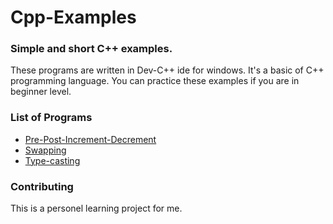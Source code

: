 # Cpp-Examples


### Simple and short C++ examples.
These programs are written in Dev-C++ ide for windows. It's a basic of C++ programming language. You can practice these examples if you are in beginner level.

### List of Programs


- [Pre-Post-Increment-Decrement](https://github.com/ayfersahinn/Cpp-Examples/blob/main/1-pre_post_inc_dec/main.cpp)
- [Swapping](https://github.com/ayfersahinn/Cpp-Examples/tree/main/2-swapping)
- [Type-casting](https://github.com/ayfersahinn/Cpp-Examples/tree/main/3-swapping)

### Contributing
This is a personel learning project for me.




